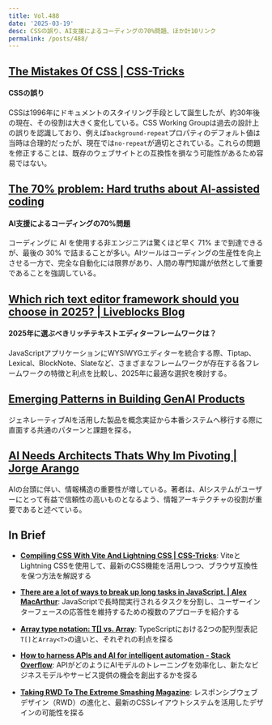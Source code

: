 ```yaml
---
title: Vol.488
date: '2025-03-19'
desc: CSSの誤り、AI支援によるコーディングの70%問題、ほか計10リンク
permalink: /posts/488/
---
```



## [The Mistakes Of CSS | CSS-Tricks](https://css-tricks.com/the-mistakes-of-css/)
#### CSSの誤り

CSSは1996年にドキュメントのスタイリング手段として誕生したが、約30年後の現在、その役割は大きく変化している。CSS Working Groupは過去の設計上の誤りを認識しており、例えば`background-repeat`プロパティのデフォルト値は当時は合理的だったが、現在では`no-repeat`が適切とされている。これらの問題を修正することは、既存のウェブサイトとの互換性を損なう可能性があるため容易ではない。


## [The 70% problem: Hard truths about AI-assisted coding](https://addyo.substack.com/p/the-70-problem-hard-truths-about)
#### AI支援によるコーディングの70%問題

コーディングに AI を使用する非エンジニアは驚くほど早く 71% まで到達できるが、最後の 30% で詰まることが多い。AIツールはコーディングの生産性を向上させる一方で、完全な自動化には限界があり、人間の専門知識が依然として重要であることを強調している。


## [Which rich text editor framework should you choose in 2025? | Liveblocks Blog](https://liveblocks.io/blog/which-rich-text-editor-framework-should-you-choose-in-2025)
#### 2025年に選ぶべきリッチテキストエディターフレームワークは？

JavaScriptアプリケーションにWYSIWYGエディターを統合する際、Tiptap、Lexical、BlockNote、Slateなど、さまざまなフレームワークが存在する各フレームワークの特徴と利点を比較し、2025年に最適な選択を検討する。



## [Emerging Patterns in Building GenAI Products](https://martinfowler.com/articles/gen-ai-patterns/)

ジェネレーティブAIを活用した製品を概念実証から本番システムへ移行する際に直面する共通のパターンと課題を探る。



## [AI Needs Architects  Thats Why Im Pivoting | Jorge Arango](https://jarango.com/2025/02/18/ai-needs-architects-thats-why-im-pivoting/)

AIの台頭に伴い、情報構造の重要性が増している。著者は、AIシステムがユーザーにとって有益で信頼性の高いものとなるよう、情報アーキテクチャの役割が重要であると述べている。


## In Brief

- **[Compiling CSS With Vite And Lightning CSS | CSS-Tricks](https://css-tricks.com/compiling-css-with-vite-and-lightning-css/)**: ViteとLightning CSSを使用して、最新のCSS機能を活用しつつ、ブラウザ互換性を保つ方法を解説する

- **[There are a lot of ways to break up long tasks in JavaScript. | Alex MacArthur](https://macarthur.me/posts/long-tasks/)**: JavaScriptで長時間実行されるタスクを分割し、ユーザーインターフェースの応答性を維持するための複数のアプローチを紹介する

- **[Array type notation: T[] vs. Array](https://2ality.com/2025/02/array-type-notation.html)**: TypeScriptにおける2つの配列型表記`T[]`と`Array<T>`の違いと、それぞれの利点を探る

- **[How to harness APIs and AI for intelligent automation - Stack Overflow](https://stackoverflow.blog/2025/02/13/how-to-harness-apis-and-ai-for-intelligent-automation/)**: APIがどのようにAIモデルのトレーニングを効率化し、新たなビジネスモデルやサービス提供の機会を創出するかを探る

- **[Taking RWD To The Extreme  Smashing Magazine](https://www.smashingmagazine.com/2025/02/taking-rwd-to-the-extreme/)**: レスポンシブウェブデザイン（RWD）の進化と、最新のCSSレイアウトシステムを活用したデザインの可能性を探る
